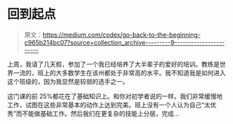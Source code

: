 # 回到起点

> 原文：<https://medium.com/codex/go-back-to-the-beginning-c965b214bc07?source=collection_archive---------9----------------------->

上周，我请了几天假，参加了一个我已经培养了大半辈子的爱好的培训。教练是世界一流的，班上的大多数学生在该州都处于非常高的水平。我不知道我是如何进入这个班级的，因为我显然是较弱的选手之一。

这门课的前 25%都花在了基础知识上。和你对初学者说的一样。我们非常缓慢地工作，试图在这些非常基本的动作上达到完美。班上没有一个人认为自己“太优秀”而不能做基础工作。然后我们在更复杂的技能上分层，完成…